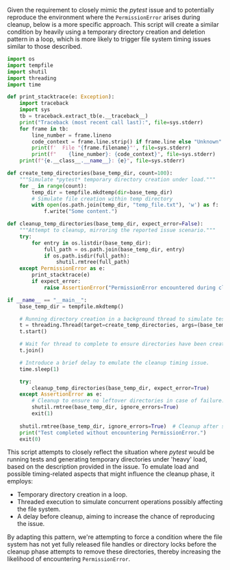 Given the requirement to closely mimic the *pytest* issue and to potentially reproduce the environment where the `PermissionError` arises during cleanup, below is a more specific approach. This script will create a similar condition by heavily using a temporary directory creation and deletion pattern in a loop, which is more likely to trigger file system timing issues similar to those described.

```python
import os
import tempfile
import shutil
import threading
import time

def print_stacktrace(e: Exception):
    import traceback
    import sys
    tb = traceback.extract_tb(e.__traceback__)
    print("Traceback (most recent call last):", file=sys.stderr)
    for frame in tb:
        line_number = frame.lineno
        code_context = frame.line.strip() if frame.line else "Unknown"
        print(f'  File "{frame.filename}"', file=sys.stderr)
        print(f"    {line_number}: {code_context}", file=sys.stderr)
    print(f"{e.__class__.__name__}: {e}", file=sys.stderr)

def create_temp_directories(base_temp_dir, count=100):
    """Simulate *pytest* temporary directory creation under load."""
    for _ in range(count):
        temp_dir = tempfile.mkdtemp(dir=base_temp_dir)
        # Simulate file creation within temp directory
        with open(os.path.join(temp_dir, "temp_file.txt"), 'w') as f:
            f.write("Some content.")

def cleanup_temp_directories(base_temp_dir, expect_error=False):
    """Attempt to cleanup, mirroring the reported issue scenario."""
    try:
        for entry in os.listdir(base_temp_dir):
            full_path = os.path.join(base_temp_dir, entry)
            if os.path.isdir(full_path):
                shutil.rmtree(full_path)
    except PermissionError as e:
        print_stacktrace(e)
        if expect_error:
            raise AssertionError("PermissionError encountered during cleanup.")

if __name__ == "__main__":
    base_temp_dir = tempfile.mkdtemp()

    # Running directory creation in a background thread to simulate test environment load.
    t = threading.Thread(target=create_temp_directories, args=(base_temp_dir, 100))
    t.start()

    # Wait for thread to complete to ensure directories have been created.
    t.join()

    # Introduce a brief delay to emulate the cleanup timing issue.
    time.sleep(1)

    try:
        cleanup_temp_directories(base_temp_dir, expect_error=True)
    except AssertionError as e:
        # Cleanup to ensure no leftover directories in case of failure.
        shutil.rmtree(base_temp_dir, ignore_errors=True)
        exit(1)
    
    shutil.rmtree(base_temp_dir, ignore_errors=True)  # Cleanup after successful run.
    print("Test completed without encountering PermissionError.")
    exit(0)
```

This script attempts to closely reflect the situation where *pytest* would be running tests and generating temporary directories under 'heavy' load, based on the description provided in the issue. To emulate load and possible timing-related aspects that might influence the cleanup phase, it employs:

- Temporary directory creation in a loop.
- Threaded execution to simulate concurrent operations possibly affecting the file system.
- A delay before cleanup, aiming to increase the chance of reproducing the issue.

By adapting this pattern, we're attempting to force a condition where the file system has not yet fully released file handles or directory locks before the cleanup phase attempts to remove these directories, thereby increasing the likelihood of encountering `PermissionError`.